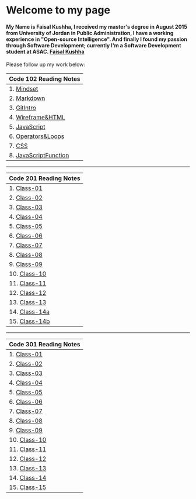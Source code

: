 # Welcome to my page

#### My Name is Faisal Kushha, I received my master's degree in August 2015 from University of Jordan in Public Administration, I have a working experience in "Open-source Intelligence". And finally I found my passion through Software Development; currently I'm a Software Development student at ASAC. [Faisal Kushha](https://github.com/Faisal-Kushha)

Please follow up my work below:

| Code 102 Reading Notes                      |
| ------------------------------------------- |
| 1. [Mindset](Mindset)                       |
| 2. [Markdown](Markdown)                     |
| 3. [GitIntro](GitIntro)                     |
| 4. [Wireframe&HTML](Wireframe&HTML)         |
| 5. [JavaScript](JavaScript)                 |
| 6. [Operators&Loops](Operators&Loops)       |
| 7. [CSS](CSS)                               |
| 8. [JavaScriptFunction](JavaScriptFunction) |

---

| Code 201 Reading Notes     |
| -------------------------- |
| 1. [Class-01](Class-01)    |
| 2. [Class-02](Class-02)    |
| 3. [Class-03](Class-03)    |
| 4. [Class-04](Class-04)    |
| 5. [Class-05](Class-05)    |
| 6. [Class-06](Class-06)    |
| 7. [Class-07](Class-07)    |
| 8. [Class-08](Class-08)    |
| 9. [Class-09](Class-09)    |
| 10. [Class-10](Class-10)   |
| 11. [Class-11](Class-11)   |
| 12. [Class-12](Class-12)   |
| 13. [Class-13](Class-13)   |
| 14. [Class-14a](Class-14a) |
| 15. [Class-14b](Class-14b) |

---

| Code 301 Reading Notes      |
| --------------------------- |
| 1. [Class-01](301class01)   |
| 2. [Class-02](301class02)   |
| 3. [Class-03](301class-03)  |
| 4. [Class-04](301class-04)  |
| 5. [Class-05](301class-05)  |
| 6. [Class-06](301class-06)  |
| 7. [Class-07](301class-07)  |
| 8. [Class-08](301class-08)  |
| 9. [Class-09](301class-09)  |
| 10. [Class-10](301class-10) |
| 11. [Class-11](301class-11) |
| 12. [Class-12]()            |
| 13. [Class-13]()            |
| 14. [Class-14]()            |
| 15. [Class-15]()            |
